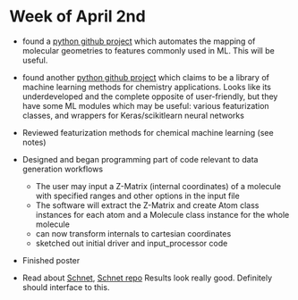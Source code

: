 # Week of April 2nd 

* found a [python github project](https://github.com/crcollins/molml) which automates the mapping of molecular geometries to features commonly used in ML. This will be useful.

* found another [python github project](https://github.com/hachmannlab/chemml) which claims to be a library of machine learning methods for chemistry applications. Looks like its underdeveloped and the complete opposite of user-friendly,
but they have some ML modules which may be useful: various featurization classes, and wrappers for Keras/scikitlearn neural networks

* Reviewed featurization methods for chemical machine learning (see notes)

* Designed and began programming part of code relevant to data generation workflows 
    * The user may input a Z-Matrix (internal coordinates) of a molecule with specified ranges and other options in the input file
    * The software will extract the Z-Matrix and create Atom class instances for each atom and a Molecule class instance for the whole molecule
    * can now transform internals to cartesian coordinates 
    * sketched out initial driver and input_processor code

* Finished poster 
        
* Read about [Schnet](https://arxiv.org/pdf/1712.06113.pdf), [Schnet repo](https://github.com/atomistic-machine-learning/SchNet) Results look really good. Definitely should interface to this.


